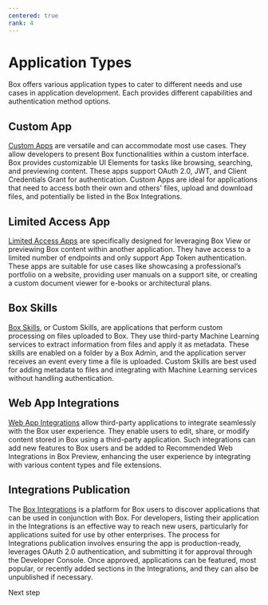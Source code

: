 ```yaml
---
centered: true
rank: 4
---
```


# Application Types

Box offers various application types to cater to different needs and use cases
in application development. Each provides different capabilities and
authentication method options.

## Custom App

[Custom Apps][custom_app] are versatile and can accommodate most use cases.
They allow developers to present Box functionalities within a custom interface.
Box
provides customizable UI Elements for tasks like browsing, searching, and
previewing content. These apps support OAuth 2.0, JWT, and Client Credentials
Grant for authentication. Custom Apps are ideal for applications that need to
access both their own and others' files, upload and download files, and
potentially be listed in the Box Integrations.

## Limited Access App

[Limited Access Apps][limited_app] are specifically designed for leveraging Box
View or
previewing Box content within another application. They have access to a
limited number of endpoints and only support App Token authentication. These
apps are suitable for use cases like showcasing a professional’s portfolio on a
website, providing user manuals on a support site, or creating a custom
document viewer for e-books or architectural plans.

## Box Skills

[Box Skills][skills], or Custom Skills, are applications that perform custom
processing
on files uploaded to Box. They use third-party Machine Learning services to
extract information from files and apply it as metadata. These skills are
enabled on a folder by a Box Admin, and the application server receives an
event every time a file is uploaded. Custom Skills are best used for adding
metadata to files and integrating with Machine Learning services without
handling authentication.

## Web App Integrations

[Web App Integrations][web_app] allow third-party applications to integrate
seamlessly
with the Box user experience. They enable users to edit, share, or modify
content stored in Box using a third-party application. Such integrations can
add new features to Box users and be added to Recommended Web Integrations in Box Preview,
enhancing the user experience by integrating with various content types and
file extensions.

## Integrations Publication

The [Box Integrations][integrations] is a platform for Box users to discover
applications that
can be used in conjunction with Box. For developers, listing their application
in the Integrations is an effective way to reach new users, particularly for
applications suited for use by other enterprises. The process for Integrations
publication involves ensuring the app is production-ready, leverages OAuth 2.0
authentication, and submitting it for approval through the Developer Console.
Once approved, applications can be featured, most popular, or recently added
sections in the Integrations, and they can also be unpublished if necessary.

<Next>
  Next step
</Next>

[custom_app]: g://applications/app-types/custom-apps
[limited_app]: g://applications/app-types/limited-access-apps
[skills]: g://applications/app-types/custom-skills
[web_app]: g://applications/web-app-integrations
[integrations]: g://applications/integrations/